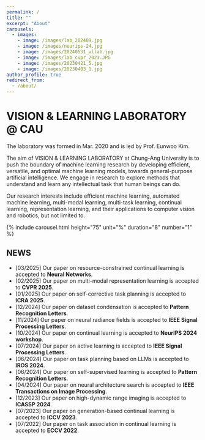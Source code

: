```yaml
---
permalink: /
title: ""
excerpt: "About"
carousels:
  - images:
    - image: /images/lab_202409.jpg
    - image: /images/neurips-24.jpg
    - image: /images/20240531_vllab.jpg
    - image: /images/lab_cvpr_2023.JPG
    - image: /images/20230421_5.jpg
    - image: /images/20230403_1.jpg
author_profile: true
redirect_from: 
  - /about/
---
```




# VISION & LEARNING LABORATORY @ CAU

The laboratory was formed in Mar. 2020 and is led by Prof. Eunwoo Kim.  

The aim of VISION & LEARNING LABORATORY at Chung-Ang University is to push the boundary of machine learning research by developing efficient, versatile, and optimal machine learning models, towards general-purpose artificial intelligence.
We engage in research to explore methods that understand and learn any intellectual task that human beings can do.

Our research interests include efficient machine learning, automated machine learning, multi-modal learning, multi-task learning, continual learning, representation learning, and their applications to computer vision and robotics, but not limited to.

{% include carousel.html height="75" unit="%" duration="8" number="1" %}

## NEWS
* [03/2025] Our paper on resource-constrained continual learning is accepted to **Neural Networks**.
* [02/2025] Our paper on multi-modal representation learning is accepted to **CVPR 2025**.
* [01/2025] Our paper on self-corrective task planning is accepted to **ICRA 2025**.
* [12/2024] Our paper on dataset condensation is accepted to **Pattern Recognition Letters**.
* [11/2024] Our paper on neural radiance fields is accepted to **IEEE Signal Processing Letters**.
* [10/2024] Our paper on continual learning is accepted to **NeurIPS 2024 workshop**.
* [07/2024] Our paper on active learning is accepted to **IEEE Signal Processing Letters**.
* [06/2024] Our paper on task planning based on LLMs is accepted to **IROS 2024**.
* [06/2024] Our paper on self-supervised learning is accepted to **Pattern Recognition Letters**.
* [04/2024] Our paper on neural architecture search is accepted to **IEEE Transactions on Image Processing**.
* [12/2023] Our paper on high-dynamic range imaging is accepted to **ICASSP 2024**.
* [07/2023] Our paper on generation-based continual learning is accepted to **ICCV 2023**.
* [07/2022] Our paper on task association in continual learning is accepted to **ECCV 2022**.
